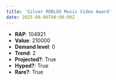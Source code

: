 ```yaml
---
title: 'Silver ROBLOX Music Video Award'
date: 2025-08-06T00:00:00Z
---
```

- **RAP**: 104921
- **Value**: 210000
- **Demand level**: 0
- **Trend**: 2
- **Projected?**: True
- **Hyped?**: True
- **Rare?**: True
